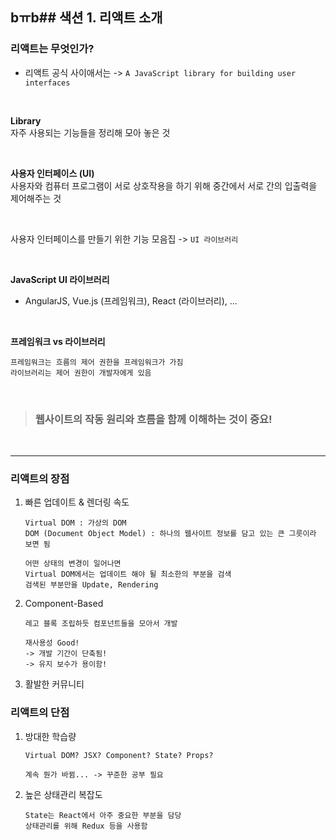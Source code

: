 ## bㅠb## 색션 1. 리액트 소개

### 리액트는 무엇인가?

- 리액트 공식 사이애서는 -> `A JavaScript library for building user interfaces`

</br>

**Library**  
자주 사용되는 기능들을 정리해 모아 놓은 것

</br>

**사용자 인터페이스 (UI)**  
사용자와 컴퓨터 프로그램이 서로 상호작용을 하기 위해 중간에서 서로 간의 입출력을 제어해주는 것

</br>

사용자 인터페이스를 만들기 위한 기능 모음집 -> `UI 라이브러리`

</br>

**JavaScript UI 라이브러리**

- AngularJS, Vue.js (프레임워크), React (라이브러리), ...

</br>

**프레임워크 vs 라이브러리**

```
프레임워크는 흐름의 제어 권한을 프레임워크가 가짐
라이브러리는 제어 권한이 개발자에게 있음
```

</br>

> ### 웹사이트의 작동 원리와 흐름을 함께 이해하는 것이 중요!

</br>

---

### 리액트의 장점

1. 빠른 업데이트 & 렌더링 속도

   ```
   Virtual DOM : 가상의 DOM
   DOM (Document Object Model) : 하나의 웹사이트 정보를 담고 있는 큰 그릇이라 보면 됨

   어떤 상태의 변경이 일어나면
   Virtual DOM에서는 업데이트 해야 될 최소한의 부분을 검색
   검색된 부분만을 Update, Rendering
   ```

2. Component-Based

   ```
   레고 블록 조립하듯 컴포넌트들을 모아서 개발

   재사용성 Good!
   -> 개발 기간이 단축됨!
   -> 유지 보수가 용이함!
   ```

3. 활발한 커뮤니티

### 리액트의 단점

1. 방대한 학습량

   ```
   Virtual DOM? JSX? Component? State? Props?

   계속 뭔가 바뀜... -> 꾸준한 공부 필요
   ```

2. 높은 상태관리 복잡도
   ```
   State는 React에서 아주 중요한 부분을 담당
   상태관리를 위해 Redux 등을 사용함
   ```
